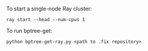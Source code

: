 To start a single-node Ray cluster:
```
ray start --head --num-cpus 1
```

To run bptree-get:
```
python bptree-get-ray.py <path to .fix repository>
```
